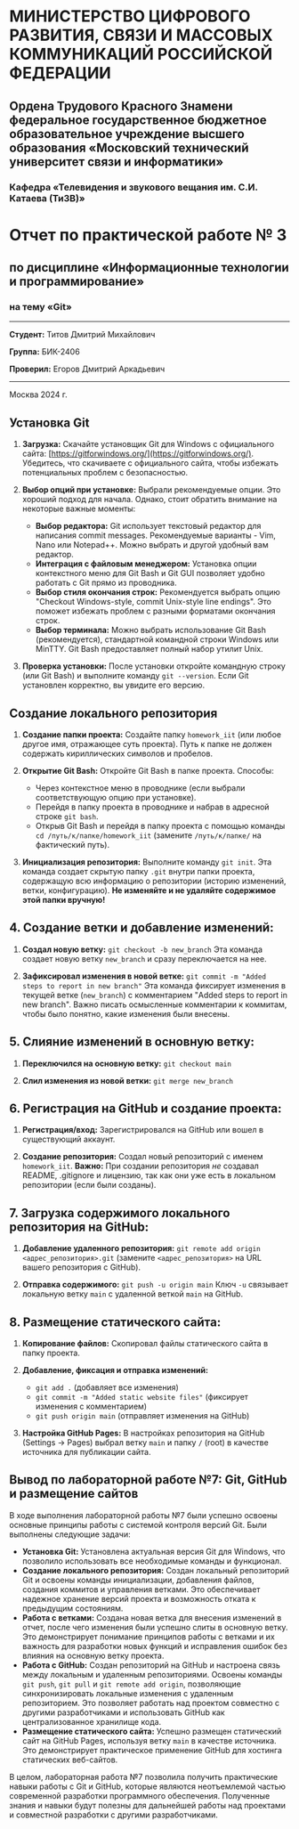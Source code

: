 # МИНИСТЕРСТВО ЦИФРОВОГО РАЗВИТИЯ, СВЯЗИ И МАССОВЫХ КОММУНИКАЦИЙ РОССИЙСКОЙ ФЕДЕРАЦИИ

## Ордена Трудового Красного Знамени федеральное государственное бюджетное образовательное учреждение высшего образования «Московский технический университет связи и информатики»

### Кафедра «Телевидения и звукового вещания им. С.И. Катаева (ТиЗВ)»

# Отчет по практической работе № 3

## по дисциплине «Информационные технологии и программирование»

### на тему «Git»

---

**Студент:** Титов Дмитрий Михайлович

**Группа:** БИК-2406

**Проверил:** Егоров Дмитрий Аркадьевич

---

Москва 2024 г.
## Установка Git

1. **Загрузка:** Скачайте установщик Git для Windows с официального сайта: [https://gitforwindows.org/](https://gitforwindows.org/). Убедитесь, что скачиваете с официального сайта, чтобы избежать потенциальных проблем с безопасностью.

2. **Выбор опций при установке:**  Выбрали рекомендуемые опции. Это хороший подход для начала. Однако, стоит обратить внимание на некоторые важные моменты:

    * **Выбор редактора:** Git использует текстовый редактор для написания commit messages. Рекомендуемые варианты - Vim, Nano или Notepad++.  Можно выбрать и другой удобный вам редактор.
    * **Интеграция с файловым менеджером:** Установка опции контекстного меню для Git Bash и Git GUI позволяет удобно работать с Git прямо из проводника.
    * **Выбор стиля окончания строк:** Рекомендуется выбрать опцию "Checkout Windows-style, commit Unix-style line endings". Это поможет избежать проблем с разными форматами окончания строк.
    * **Выбор терминала:** Можно выбрать использование Git Bash (рекомендуется), стандартной командной строки Windows или MinTTY. Git Bash предоставляет полный набор утилит Unix.

3. **Проверка установки:** После установки откройте командную строку (или Git Bash) и выполните команду `git --version`.  Если Git установлен корректно, вы увидите его версию.


## Создание локального репозитория

1. **Создание папки проекта:** Создайте папку `homework_iit` (или любое другое имя, отражающее суть проекта).  Путь к папке не должен содержать кириллических символов и пробелов.

2. **Открытие Git Bash:** Откройте Git Bash в папке проекта.  Способы:

    * Через контекстное меню в проводнике (если выбрали соответствующую опцию при установке).
    * Перейдя в папку проекта в проводнике и набрав в адресной строке `git bash`.
    * Открыв Git Bash и перейдя в папку проекта с помощью команды `cd /путь/к/папке/homework_iit` (замените `/путь/к/папке/` на фактический путь).

3. **Инициализация репозитория:** Выполните команду `git init`. Эта команда создает скрытую папку `.git` внутри папки проекта, содержащую всю информацию о репозитории (историю изменений, ветки, конфигурацию).  **Не изменяйте и не удаляйте содержимое этой папки вручную!**
## 4. Создание ветки и добавление изменений:

1. **Создал новую ветку:** `git checkout -b new_branch`  Эта команда создает новую ветку `new_branch` и сразу переключается на нее.

2. **Зафиксировал изменения в новой ветке:** `git commit -m "Added steps to report in new branch"` Эта команда фиксирует изменения в текущей ветке (`new_branch`) с комментарием "Added steps to report in new branch".  Важно писать осмысленные комментарии к коммитам, чтобы было понятно, какие изменения были внесены.
## 5. Слияние изменений в основную ветку:

1. **Переключился на основную ветку:** `git checkout main`

2. **Слил изменения из новой ветки:** `git merge new_branch`


## 6. Регистрация на GitHub и создание проекта:

1. **Регистрация/вход:** Зарегистрировался на GitHub или вошел в существующий аккаунт.

2. **Создание репозитория:** Создал новый репозиторий с именем `homework_iit`.  **Важно:** При создании репозитория *не* создавал README, .gitignore и лицензию, так как они уже есть в локальном репозитории (если были созданы).


## 7. Загрузка содержимого локального репозитория на GitHub:

1. **Добавление удаленного репозитория:** `git remote add origin <адрес_репозитория>.git` (замените `<адрес_репозитория>` на URL вашего репозитория с GitHub).

2. **Отправка содержимого:** `git push -u origin main`  Ключ `-u` связывает локальную ветку `main` с удаленной веткой `main` на GitHub.


## 8. Размещение статического сайта:

1. **Копирование файлов:** Скопировал файлы статического сайта в папку проекта.

2. **Добавление, фиксация и отправка изменений:**
    * `git add .` (добавляет все изменения)
    * `git commit -m "Added static website files"` (фиксирует изменения с комментарием)
    * `git push origin main` (отправляет изменения на GitHub)

3. **Настройка GitHub Pages:** В настройках репозитория на GitHub (Settings -> Pages) выбрал ветку `main` и папку `/` (root) в качестве источника для публикации сайта.
## Вывод по лабораторной работе №7: Git, GitHub и размещение сайтов

В ходе выполнения лабораторной работы №7 были успешно освоены основные принципы работы с системой контроля версий Git.  Были выполнены следующие задачи:

* **Установка Git:** Установлена актуальная версия Git для Windows, что позволило использовать все необходимые команды и функционал.
* **Создание локального репозитория:**  Создан локальный репозиторий Git и освоены команды инициализации, добавления файлов, создания коммитов и управления ветками.  Это обеспечивает надежное хранение версий проекта и возможность отката к предыдущим состояниям.
* **Работа с ветками:** Создана новая ветка для внесения изменений в отчет, после чего изменения были успешно слиты в основную ветку.  Это демонстрирует понимание принципов работы с ветками и их важность для разработки новых функций и исправления ошибок без влияния на основную ветку проекта.
* **Работа с GitHub:** Создан репозиторий на GitHub и настроена связь между локальным и удаленным репозиториями.  Освоены команды `git push`, `git pull` и `git remote add origin`, позволяющие синхронизировать локальные изменения с удаленным репозиторием.  Это позволяет работать над проектом совместно с другими разработчиками и использовать GitHub как централизованное хранилище кода.
* **Размещение статического сайта:** Успешно размещен статический сайт на GitHub Pages, используя ветку `main` в качестве источника.  Это демонстрирует практическое применение GitHub для хостинга статических веб-сайтов.

В целом, лабораторная работа №7 позволила получить практические навыки работы с Git и GitHub, которые являются неотъемлемой частью современной разработки программного обеспечения.  Полученные знания и навыки будут полезны для дальнейшей работы над проектами и совместной разработки с другими разработчиками.

